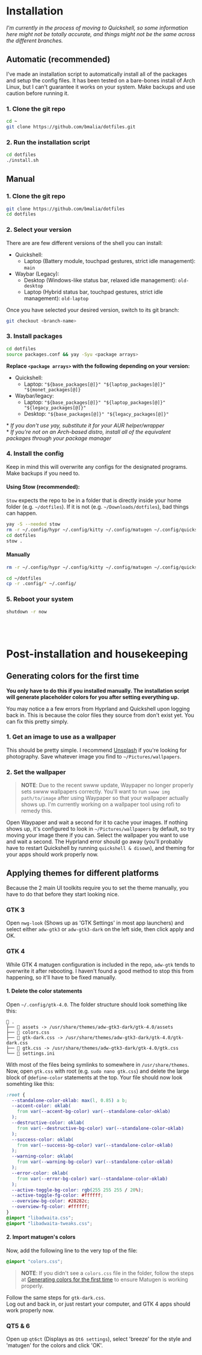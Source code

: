 # Installation

*I'm currently in the process of moving to Quickshell, so some information here might not be totally accurate, and things might not be the same across the different branches.*

## Automatic (recommended)

I've made an installation script to automatically install all of the packages and setup the config files. It has been tested on a bare-bones install of Arch Linux, but I can't guarantee it works on your system. Make backups and use caution before running it.

### 1. Clone the git repo

```sh
cd ~
git clone https://github.com/bmalia/dotfiles.git
```

### 2. Run the installation script

```sh
cd dotfiles
./install.sh
```

## Manual

### 1. Clone the git repo

```sh
git clone https://github.com/bmalia/dotfiles
cd dotfiles
```

### 2. Select your version

There are are few different versions of the shell you can install:

- Quickshell:
  - Laptop (Battery module, touchpad gestures, strict idle management): `main`
- Waybar (Legacy):
  - Desktop (Windows-like status bar, relaxed idle management): `old-desktop`
  - Laptop (Hybrid status bar, touchpad gestures, strict idle management): `old-laptop`

Once you have selected your desired version, switch to its git branch:

```sh
git checkout <branch-name>
```

### 3. Install packages

```sh
cd dotfiles
source packages.conf && yay -Syu <package arrays>
```

**Replace `<package arrays>` with the following depending on your version:**

- Quickshell:
  - Laptop: `"${base_packages[@]}" "${laptop_packages[@]}" "${monet_packages[@]}`
- Waybar/legacy:
  - Laptop: `"${base_packages[@]}" "${laptop_packages[@]}" "${legacy_packages[@]}"`
  - Desktop: `"${base_packages[@]}" "${legacy_packages[@]}"`

\* _If you don't use yay, substitute it for your AUR helper/wrapper_ \
\* _If you're not on an Arch-based distro, install all of the equivalent packages through your package manager_

### 4. Install the config

Keep in mind this will overwrite any configs for the designated programs. Make backups if you need to.

#### Using Stow (recommended):

`Stow` expects the repo to be in a folder that is directly inside your home folder (e.g. `~/dotfiles`). If it is not (e.g. `~/Downloads/dotfiles`), bad things can happen.

```sh
yay -S --needed stow
rm -r ~/.config/hypr ~/.config/kitty ~/.config/matugen ~/.config/quickshell ~/.config/rofi ~/.config/waybar ~/.config/waypaper ~/.config/wlogout
cd dotfiles
stow .
```

#### Manually

```sh
rm -r ~/.config/hypr ~/.config/kitty ~/.config/matugen ~/.config/quickshell ~/.config/rofi ~/.config/waybar ~/.config/waypaper ~/.config/wlogout

cd ~/dotfiles
cp -r .config/* ~/.config/
```

### 5. Reboot your system

```sh
shutdown -r now
```
<br>
<br>

# Post-installation and housekeeping

## Generating colors for the first time
**You only have to do this if you installed manually. The installation script will generate placeholder colors for you after setting everything up.**

You may notice a a few errors from Hyprland and Quickshell upon logging back in. This is because the color files they source from don't exist yet. You can fix this pretty simply.
### 1. Get an image to use as a wallpaper
This should be pretty simple. I recommend [Unsplash](https://unsplash.com) if you're looking for photography. Save whatever image you find to `~/Pictures/wallpapers`.

### 2. Set the wallpaper
> **NOTE**: Due to the recent swww update, Waypaper no longer properly sets swww wallpapers correctly. You'll want to run `swww img path/to/image` after using Waypaper so that your wallpaper actually shows up. I'm currently working on a wallpaper tool using rofi to remedy this.

Open Waypaper and wait a second for it to cache your images. If nothing shows up, it's configured to look in `~/Pictures/wallpapers` by default, so try moving your image there if you can. Select the wallpaper you want to use and wait a second. The Hyprland error should go away (you'll probably have to restart Quickshell by running `quickshell & disown`), and theming for your apps should work properly now.


## Applying themes for different platforms
Because the 2 main UI toolkits require you to set the theme manually, you have to do that before they start looking nice.
### GTK 3
Open `nwg-look` (Shows up as 'GTK Settings' in most app launchers) and select either `adw-gtk3` or `adw-gtk3-dark` on the left side, then click apply and OK.
### GTK 4
While GTK 4 matugen configuration is included in the repo, `adw-gtk` tends to overwrite it after rebooting. I haven't found a good method to stop this from happening, so it'll have to be fixed manually.

#### 1. Delete the color statements
Open `~/.config/gtk-4.0`. The folder structure should look something like this:
```
 .
├──  assets -> /usr/share/themes/adw-gtk3-dark/gtk-4.0/assets
├──  colors.css
├──  gtk-dark.css -> /usr/share/themes/adw-gtk3-dark/gtk-4.0/gtk-dark.css
├──  gtk.css -> /usr/share/themes/adw-gtk3-dark/gtk-4.0/gtk.css
└── 󱁻 settings.ini
```
With most of the files being symlinks to somewhere in `/usr/share/themes`. \
Now, open `gtk.css` with root (e.g. `sudo nano gtk.css`) and delete the large block of `@define-color` statements at the top. Your file should now look somehting like this:
```css
:root {
  --standalone-color-oklab: max(l, 0.85) a b;
  --accent-color: oklab(
    from var(--accent-bg-color) var(--standalone-color-oklab)
  );
  --destructive-color: oklab(
    from var(--destructive-bg-color) var(--standalone-color-oklab)
  );
  --success-color: oklab(
    from var(--success-bg-color) var(--standalone-color-oklab)
  );
  --warning-color: oklab(
    from var(--warning-bg-color) var(--standalone-color-oklab)
  );
  --error-color: oklab(
    from var(--error-bg-color) var(--standalone-color-oklab)
  );
  --active-toggle-bg-color: rgb(255 255 255 / 20%);
  --active-toggle-fg-color: #ffffff;
  --overview-bg-color: #28282c;
  --overview-fg-color: #ffffff;
}
@import "libadwaita.css";
@import "libadwaita-tweaks.css";
```

#### 2. Import matugen's colors
Now, add the following line to the very top of the file:
```css
@import "colors.css";
```
> **NOTE**: If you didn't see a `colors.css` file in the folder, follow the steps at [Generating colors for the first time](#generating-colors-for-the-first-time) to ensure Matugen is working properly.

Follow the same steps for `gtk-dark.css`. \
Log out and back in, or just restart your computer, and GTK 4 apps should work properly now.

### QT5 & 6
Open up `qt6ct` (Displays as `Qt6 settings`), select 'breeze' for the style and 'matugen' for the colors and click 'OK'.